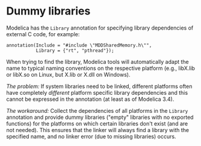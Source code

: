# Dummy libraries

Modelica has the `Library` annotation for specifying library dependencies of
external C code, for example:

```
annotation(Include = "#include \"MDDSharedMemory.h\"",
           Library = {"rt", "pthread"});
```

When trying to find the library, Modelica tools will automatically adapt the
name to typical naming conventions on the respective platform (e.g., libX.lib or
libX.so on Linux, but X.lib or X.dll on Windows).

*The problem:* If system libraries need to be linked, different platforms often have
completely _different_ platform specific library dependencies and this cannot be
expressed in the annotation (at least as of Modelica 3.4).

*The workaround:* Collect the dependencies of all platforms in the `Library`
annotation and provide dummy libraries ("empty" libraries with no exported functions)
for the platforms on which certain libraries don't exist (and are not needed).
This ensures that the linker will always find a library with the specified name,
and no linker error (due to missing libraries) occurs.

